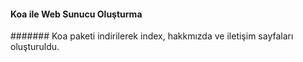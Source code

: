 #### Koa ile Web Sunucu Oluşturma
####### Koa paketi indirilerek index, hakkmızda ve iletişim sayfaları oluşturuldu.
